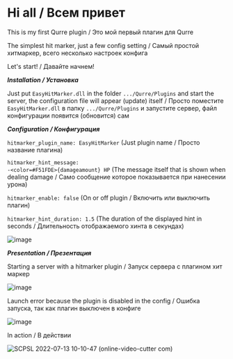 <h1>Hi all / Всем привет</h1>

This is my first Qurre plugin / Это мой первый плагин для Qurre


The simplest hit marker, just a few config setting / Самый простой хитмаркер, всего несколько настроек конфига

Let's start! / Давайте начнем!


<b><i>Installation / Установка</i></b>

Just put <code>EasyHitMarker.dll</code> in the folder <code>.../Qurre/Plugins</code> and start the server, the configuration file will appear (update) itself / Просто поместите <code>EasyHitMarker.dll</code> в папку <code>.../Qurre/Plugins</code> и запустите сервер, файл конфигурации появится (обновится) сам


<b><i>Configuration / Конфигурация</i></b>

<code>hitmarker_plugin_name: EasyHitMarker</code> (Just plugin name / Просто название плагина)

<code>hitmarker_hint_message: -<color=#F51FDE>{damageamount}</color> HP</code> (The message itself that is shown when dealing damage / Само сообщение которое показывается при нанесении урона)

<code>hitmarker_enable: false</code> (On or off plugin / Включить или выключить плагин)

<code>hitmarker_hint_duration: 1.5</code> (The duration of the displayed hint in seconds / Длительность отображаемого хинта в секундах)

![image](https://user-images.githubusercontent.com/57017651/178643719-cf0047f4-a6bc-4855-9999-09b6fb90eaba.png)


<b><i>Presentation / Презентация</i></b>

Starting a server with a hitmarker plugin / Запуск сервера с плагином хит маркер

![image](https://user-images.githubusercontent.com/57017651/178643368-415d000e-1472-41ca-95c1-e8eb5b902f4e.png)

Launch error because the plugin is disabled in the config / Ошибка запуска, так как плагин выключен в конфиге

![image](https://user-images.githubusercontent.com/57017651/178643030-d78116bd-8311-4933-9694-ace79c686fc7.png)

In action / В действии

![SCPSL 2022-07-13 10-10-47 (online-video-cutter com)](https://user-images.githubusercontent.com/57017651/178644488-939d7702-857d-4ba4-8dd8-138e658cf0e9.gif)



